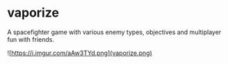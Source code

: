 # vaporize

A spacefighter game with various enemy types, objectives and multiplayer fun with friends.

![https://i.imgur.com/aAw3TYd.png](vaporize.png)
